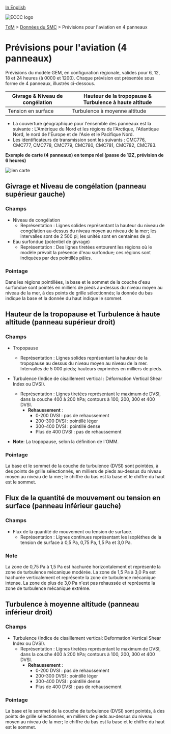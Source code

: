 [In English](aviation-package_en.md)

![ECCC logo](../../img_eccc-logo.png)

[TdM](../../readme_fr.md) > [Données du SMC](../readme_fr.md) > Prévisions pour l'aviation en 4 panneaux


# Prévisions pour l'aviation (4 panneaux)

Prévisions du modèle GEM, en configuration régionale, valides pour 6, 12, 18 et 24 heures (à 0000 et 1200). Chaque prévision est présentée sous forme de 4 panneaux, illustrés ci-dessous.

| Givrage & Niveau de congélation  |  Hauteur de la tropopause & Turbulence à haute altitude|
|--------------------------------|-------------------------------------------------------|
| Tension en surface  |  Turbulence à moyenne altitude |

* La couverture géographique pour l'ensemble des panneaux est la suivante : L'Amérique du Nord et les régions de l'Arctique, l'Atlantique Nord, le nord de l'Europe et de l'Asie et le Pacifique Nord.
* Les identificateurs de transmission sont les suivants : CMC776, CMC777, CMC778, CMC779, CMC780, CMC781, CMC782, CMC783.

__Exemple de carte (4 panneaux) en temps réel (passe de 12Z, prévision de 6 heures)__

![lien carte](https://meteo.gc.ca/data/model_forecast/780_100.gif)

## Givrage et Niveau de congélation (panneau supérieur gauche)

### Champs

* Niveau de congélation
    * Représentation : Lignes solides représentant la hauteur du niveau de congélation au-dessus du niveau moyen au niveau de la mer; les intervalles sont de 2 500 pi; les unités sont en centaines de pi.
* Eau surfondue (potentiel de givrage)
    * Représentation : Des lignes tiretées entourent les régions où le modèle prévoit la présence d'eau surfondue; ces régions sont indiquées par des pointillés pâles.

### Pointage

Dans les régions pointillées, la base et le sommet de la couche d'eau surfondue sont pointés en milliers de pieds au-dessus du niveau moyen au niveau de la mer, à des points de grille sélectionnés; la donnée du bas indique la base et la donnée du haut indique le sommet.
 

## Hauteur de la tropopause et Turbulence à haute altitude (panneau supérieur droit)

### Champs

* Tropopause
    * Représentation : Lignes solides représentant la hauteur de la tropopause au dessus du niveau moyen au niveau de la mer. Intervalles de 5 000 pieds; hauteurs exprimées en milliers de pieds. 
* Turbulence (Indice de cisaillement vertical : Déformation Vertical Shear Index ou DVSI).
    * Représentation : Lignes tiretées représentant le maximum de DVSI, dans la couche 400 à 200 hPa; contours à 100, 200, 300 et 400 DVSI.
        * __Rehaussement__ :
            * 0-200 DVSI : pas de rehaussement
            * 200-300 DVSI : pointillé léger
            * 300-400 DVSI : pointillé dense
            * Plus de 400 DVSI : pas de rehaussement

* __Note__: La tropopause, selon la définition de l'OMM.

### Pointage 

La base et le sommet de la couche de turbulence (DVSI) sont pointées, à des points de grille sélectionnés, en milliers de pieds au-dessus du niveau moyen au niveau de la mer; le chiffre du bas est la base et le chiffre du haut est le sommet.


## Flux de la quantité de mouvement ou tension en surface (panneau inférieur gauche)

### Champs

* Flux de la quantité de mouvement ou tension de surface.
    * Représentation : Lignes continues représentant les isoplèthes de la tension de surface à  0,5 Pa, 0,75 Pa, 1,5 Pa et  3,0 Pa.

### Note

La zone de 0,75 Pa à 1,5 Pa est hachurée horizontalement et représente la zone de turbulence mécanique modérée.  La zone de 1,5 Pa à 3,0 Pa est hachurée verticalement et représente la zone de turbulence mécanique intense.  La zone de plus de 3,0 Pa n'est pas rehaussée et représente la zone de turbulence mécanique extrême.

## Turbulence à moyenne altitude (panneau inférieur droit)

### Champs 

* Turbulence (Indice de cisaillement vertical: Deformation Vertical Shear Index ou DVSI). 
    * Représentation : Lignes tiretées représentant le maximum de DVSI, dans la couche 400 à 200 hPa; contours à 100, 200, 300 et 400 DVSI.
        * __Rehaussement__ :
            * 0-200 DVSI : pas de rehaussement
            * 200-300 DVSI : pointillé léger
            * 300-400 DVSI : pointillé dense
            * Plus de 400 DVSI : pas de rehaussement

### Pointage

La base et le sommet de la couche de turbulence (DVSI) sont pointés, à des points de grille sélectionnés, en milliers de pieds au-dessus du niveau moyen au niveau de la mer; le chiffre du bas est la base et le chiffre du haut est le sommet.

